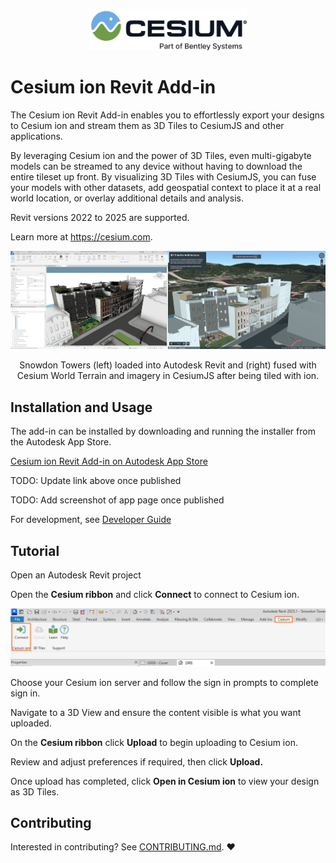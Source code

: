 <p align="center">
  <img src="./Documentation/Resources/Cesium_Bentley_dark_color.png" width="50%" />
</p>

#  Cesium ion Revit Add-in

The Cesium ion Revit Add-in enables you to effortlessly export your designs to Cesium ion and stream them as 3D Tiles to CesiumJS and other applications.

By leveraging Cesium ion and the power of 3D Tiles, even multi-gigabyte models can be streamed to any device without having to download the entire tileset up front. By visualizing 3D Tiles with CesiumJS, you can fuse your models with other datasets, add geospatial context to place it at a real world location, or overlay additional details and analysis.

Revit versions 2022 to 2025 are supported.

Learn more at https://cesium.com.

![KokuraCastle](./Documentation/Resources/SnowdonRevitIon.png)
<p align="center">
    Snowdon Towers (left) loaded into Autodesk Revit and (right) fused with Cesium World Terrain and imagery in CesiumJS after being tiled with ion.
</p>

## Installation and Usage

The add-in can be installed by downloading and running the installer from the Autodesk App Store.

[Cesium ion Revit Add-in on Autodesk App Store](https://apps.autodesk.com/RVT/en/Home/Index)

TODO: Update link above once published

TODO: Add screenshot of app page once published

For development, see [Developer Guide](./Documentation/DeveloperGuide/README.md)

## Tutorial

Open an Autodesk Revit project

Open the **Cesium ribbon** and click **Connect** to connect to Cesium ion.  

![Access Cesium ion exporter](./Documentation/Resources/Tutorial_Connect.png)

Choose your Cesium ion server and follow the sign in prompts to complete sign in.

Navigate to a 3D View and ensure the content visible is what you want uploaded.

On the **Cesium ribbon** click **Upload** to begin uploading to Cesium ion.

Review and adjust preferences if required, then click **Upload.**

Once upload has completed, click **Open in Cesium ion** to view your design as 3D Tiles.

## Contributing

Interested in contributing? See [CONTRIBUTING.md](CONTRIBUTING.md). :heart: